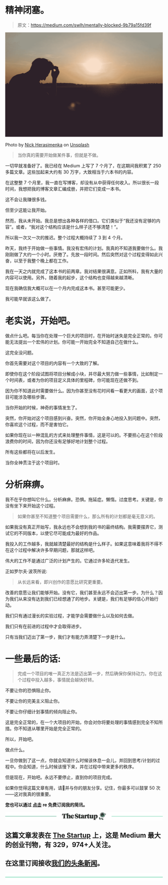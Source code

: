 # 精神闭塞。

> 原文：<https://medium.com/swlh/mentally-blocked-9b79a15fd39f>

![](img/f77764736926dcfec3234b2e55c64f9f.png)

Photo by [Nick Herasimenka](https://unsplash.com/photos/rnRN0Tzpb1U?utm_source=unsplash&utm_medium=referral&utm_content=creditCopyText) on [Unsplash](https://unsplash.com/search/photos/mind?utm_source=unsplash&utm_medium=referral&utm_content=creditCopyText)

> 当你真的需要开始做某件事，但就是不做。

一切早就准备好了。我已经在 Medium 上写了 7 个月了，在这期间我积累了 250 多篇文章。这些加起来大约有 30 万字，大致相当于六本书的内容。

在这整整 7 个月里，我一直在写博客，却没有从中获得任何收入。所以很长一段时间，我想把我的博客文章汇编成册，并把它们变成一本书。

这不会让我赚很多钱。

但至少这能让我开始。

然而，我从未开始。我总是想出各种各样的借口。它们类似于“我还没有足够的内容”。或者，“我对这个结构应该是什么样子还不够清楚！”。

所以我一次又一次的推迟。整个过程大概持续了 3 到 4 个月。

昨天，我终于开始做一些事情。我没有宏伟的计划。我真的不知道我要做什么。我刚刚做了大约一个小时。厌倦了。先放一段时间。然后突然对这个过程变得如此兴奋，以至于我整个晚上都在工作。

我在一天之内就完成了这本书的前两章。我对结果很满意。正如所料，我有大量的内容可以使用。另外，随着我的起步，这个结构也变得越来越清晰。

现在我确信我大概可以在一个月内完成这本书。甚至可能更少。

我可能早就该这么做了。

# 老实说，开始吧。

做点什么吧。每当你在处理一个巨大的项目时，在开始时迷失是完全正常的。你可能无法提出一个宏伟的计划。你可能一开始完全不知道自己在做什么。

这完全没问题。

你首先需要对这个项目的内容有一个大致的了解。

即使你在这个阶段试图将项目分解成小块，并尽最大努力做一些事情，比如制定一个时间表，或者为你的项目定义具体的里程碑，你可能现在还做不到。

因为你不知道此时需要做什么。因为你甚至没有花时间看一看更大的画面，这个项目可能涉及哪些步骤。

当你开始的时候，神奇的事情发生了。

突然，你开始对这个项目感到兴奋。突然，你开始全身心地投入到问题中。突然，你喜欢这个过程，而不是害怕它。

如果你现在以一种混乱的方式来处理整件事情，这是可以的。不要担心在这个阶段浪费你的时间，因为你还没有足够好地计划整个过程。

所有这些都将在以后发生。

当你全神贯注于这个项目时。

# 分析麻痹。

我不在乎你想叫它什么。分析麻痹。恐惧。拖延症。懒惰。过度思考。关键是，你没有坐下来开始这个过程。

> 如果你甚至不知道整个项目需要什么，那么所有的计划都是毫无意义的。

如果我没有真正开始写，我永远也不会想到我的书的最终结构。我需要摆弄它，测试它的不同版本，以使它尽可能成为最好的作品。

我投入的工作越多，我就越清楚最好的结构是什么样子。如果这意味着我将不得不在这个过程中解决许多早期问题，那就这样吧。

伟大的工作不是通过广泛的计划产生的。它通过许多轮迭代发生。

正如罗尔夫·波茨所说:

> 从长远来看，即兴创作的意愿比研究更重要。

改善的意愿让我们能够开始。没有它，我们甚至永远不会迈出第一步。为什么？因为我们从来没有达到我们已经想通了的地步。关键是，我们有足够的信心开始行动。

我们只有通过漫长的实验过程，才能学会需要做什么以及如何去做。

我们只有在前进的过程中才会取得进步。

只有当我们迈出了第一步，我们才有能力弄清楚下一步是什么。

# 一些最后的话:

> 完成一个项目的唯一真正方法是迈出第一步，然后确保你保持动力。你在这个过程中投入越多，事情就会越快好转。

不要让你的恐惧阻止你。

不要让你的完美主义阻止你。

不要让你仔细计划事情的倾向阻止你。

这是完全正常的，在一个大项目的开始，你会对你将要处理的事情感到完全不知所措。你不知道从哪里开始是完全正常的。

所以，开始吧。

做点什么。

一旦你做到了这一点，你就会知道什么时候该休息一会儿，并回到思考/计划的过程中。你会知道，什么时候该慢下来，并在过程中带来更多的秩序。

但是现在，开始吧。永远不要停止，直到你的项目完成。

如果你觉得这篇文章有用，请👏并与你的朋友分享。记住，你最多可以鼓掌 50 次——这对我真的很重要。

**您也可以通过** [**点击**](https://mailchi.mp/b0d1e1fba452/struggle-first-thrive-later) **re 免费订阅我的简讯。**

[![](img/308a8d84fb9b2fab43d66c117fcc4bb4.png)](https://medium.com/swlh)

## 这篇文章发表在 [The Startup](https://medium.com/swlh) 上，这是 Medium 最大的创业刊物，有 329，974+人关注。

## 在这里订阅接收[我们的头条新闻](http://growthsupply.com/the-startup-newsletter/)。

[![](img/b0164736ea17a63403e660de5dedf91a.png)](https://medium.com/swlh)
